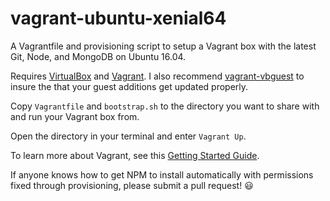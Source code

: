 # vagrant-ubuntu-xenial64
A Vagrantfile and provisioning script to setup a Vagrant box with the latest Git, Node, and MongoDB on Ubuntu 16.04.

Requires [VirtualBox](https://www.virtualbox.org/) and [Vagrant](https://www.vagrantup.com/). I also recommend [vagrant-vbguest](https://github.com/dotless-de/vagrant-vbguest) to insure the that your guest additions get updated properly.

Copy `Vagrantfile` and `bootstrap.sh` to the directory you want to share with and run your Vagrant box from.

Open the directory in your terminal and enter `Vagrant Up`.

To learn more about Vagrant, see this [Getting Started Guide](https://www.vagrantup.com/intro/getting-started/index.html).

If anyone knows how to get NPM to install automatically with permissions fixed through provisioning, please submit a pull request! 😃